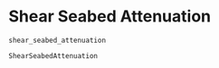 # Shear Seabed Attenuation

```@docs
shear_seabed_attenuation
```

```@docs
ShearSeabedAttenuation
```
